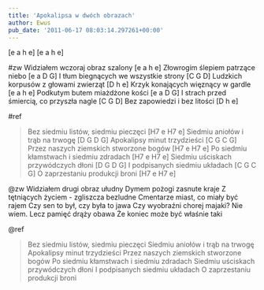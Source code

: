 ```yaml
---
title: 'Apokalipsa w dwóch obrazach'
author: Ewus
pub_date: '2011-06-17 08:03:14.297261+00:00'
---
```


[e a h e]
[e a h e]

#zw
Widziałem wczoraj obraz szalony [e a h e]
Złowrogim ślepiem patrzące niebo [e a D G]
I tłum biegnących we wszystkie strony [C G D]
Ludzkich korpusów z głowami zwierząt [D h e]
Krzyk konających więznący w gardle [e a h e]
Podkutym butem miażdżone kości [e a D G]
I strach przed śmiercią, co przyszła nagle [C G D]
Bez zapowiedzi i bez litości [D h e]

#ref
>Bez siedmiu listów, siedmiu pieczęci [H7 e H7 e]
>Siedmiu aniołów i trąb na trwogę [D G D G]
>Apokalipsy minut trzydzieści [C G C G]
>Przez naszych ziemskich stworzone bogów [H7 e H7 e]
>Po siedmiu kłamstwach i siedmiu zdradach [H7 e H7 e]
>Siedmiu uściskach przywódczych dłoni [D G D G]
>I podpisanych siedmiu układach [C G C G]
>O zaprzestaniu produkcji broni  [H7 e H7 e]

@zw
Widziałem drugi obraz ułudny
Dymem pożogi zasnute kraje
Z tętniących życiem - zgliszcza bezludne
Cmentarze miast, co miały być rajem
Czy sen to był, czy była to jawa
Czy wyobraźni chorej majaki?
Nie wiem. Lecz pamięć drąży obawa
Że koniec może być właśnie taki 

@ref
>Bez siedmiu listów, siedmiu pieczęci
>Siedmiu aniołów i trąb na trwogę
>Apokalipsy minut trzydzieści
>Przez naszych ziemskich stworzone bogów
>Po siedmiu kłamstwach i siedmiu zdradach
>Siedmiu uściskach przywódczych dłoni
>I podpisanych siedmiu układach
>O zaprzestaniu produkcji broni 